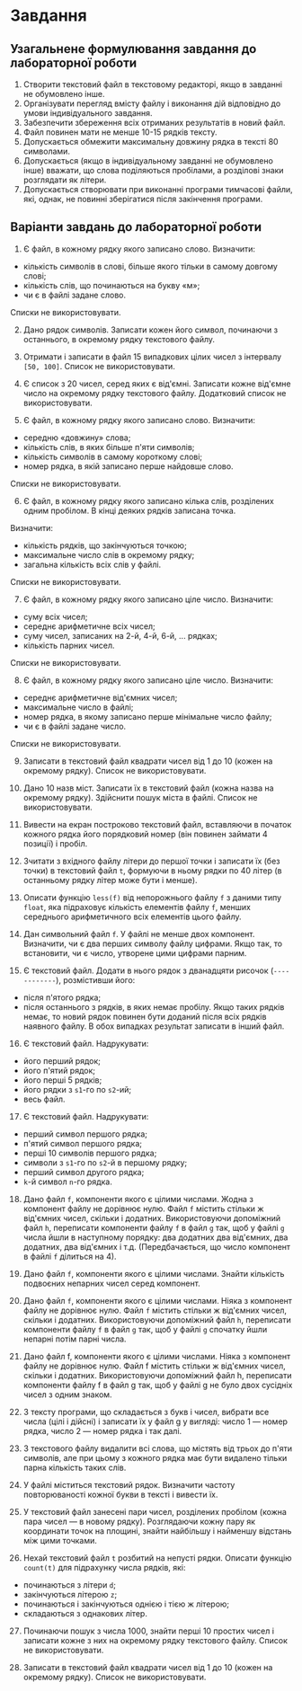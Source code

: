 # Завдання
## Узагальнене формулювання завдання до лабораторної роботи

1. Створити текстовий файл в текстовому редакторі, якщо в завданні не обумовлено інше.
2. Організувати перегляд вмісту файлу і виконання дій відповідно до умови індивідуального завдання.
3. Забезпечити збереження всіх отриманих результатів в новий файл.
4. Файл повинен мати не менше 10-15 рядків тексту.
5. Допускається обмежити максимальну довжину рядка в тексті 80 символами.
6. Допускається (якщо в індивідуальному завданні не обумовлено інше) вважати, що слова поділяються пробілами, а розділові знаки розглядати як літери.
7. Допускається створювати при виконанні програми тимчасові файли, які, однак, не повинні зберігатися після закінчення програми.

## Варіанти завдань до лабораторної роботи

1. Є файл, в кожному рядку якого записано слово.
Визначити:
- кількість символів в слові, більше якого тільки в самому довгому слові;
- кількість слів, що починаються на букву «м»;
- чи є в файлі задане слово.

Списки не використовувати.

2. Дано рядок символів. Записати кожен його символ, починаючи з останнього, в окремому рядку текстового файлу.

3. Отримати і записати в файл 15 випадкових цілих чисел з інтервалу `[50, 100]`. Список не використовувати.

4. Є список з 20 чисел, серед яких є від'ємні. Записати кожне від'ємне число на окремому рядку текстового файлу. Додатковий список не використовувати.

5. Є файл, в кожному рядку якого записано слово.
Визначити:
- середню «довжину» слова;
- кількість слів, в яких більше п'яти символів;
- кількість символів в самому короткому слові;
- номер рядка, в якій записано перше найдовше слово.

Списки не використовувати.

6. Є файл, в кожному рядку якого записано кілька слів, розділених одним пробілом. В кінці деяких рядків записана точка. 

Визначити:
- кількість рядків, що закінчуються точкою;
- максимальне число слів в окремому рядку;
- загальна кількість всіх слів у файлі.

Списки не використовувати.

7. Є файл, в кожному рядку якого записано ціле число. 
Визначити:
- суму всіх чисел;
- середнє арифметичне всіх чисел;
- суму чисел, записаних на 2-й, 4-й, 6-й, ... рядках;
- кількість парних чисел.

Списки не використовувати.

8. Є файл, в кожному рядку якого записано ціле число. 
Визначити:
- середнє арифметичне від'ємних чисел;
- максимальне число в файлі;
- номер рядка, в якому записано перше мінімальне число файлу;
- чи є в файлі задане число.

Списки не використовувати.

9. Записати в текстовий файл квадрати чисел від 1 до 10 (кожен на окремому рядку). Список не використовувати.

10. Дано 10 назв міст. Записати їх в текстовий файл (кожна назва на окремому рядку). Здійснити пошук міста в файлі. Список не використовувати.

11. Вивести на екран построково текстовий файл, вставляючи в початок кожного рядка його порядковий номер (він повинен займати 4 позиції) і пробіл.

12. Зчитати з вхідного файлу літери до першої точки і записати їх (без точки) в текстовий файл `t`, формуючи в ньому рядки по 40 літер (в останньому рядку літер може бути і менше).

13. Описати функцію `less(f)` від непорожнього файлу `f` з даними типу `float`, яка підраховує кількість елементів файлу `f`, менших середнього арифметичного всіх елементів цього файлу.

14. Дан символьний файл `f`. У файлі не менше двох компонент. Визначити, чи є два перших символу файлу цифрами. Якщо так, то встановити, чи є число, утворене цими цифрами парним.

15. Є текстовий файл. Додати в нього рядок з дванадцяти рисочок (`------------`), розмістивши його:
- після п'ятого рядка;
- після останнього з рядків, в яких немає пробілу. Якщо таких рядків немає, то новий рядок повинен бути доданий після всіх рядків наявного файлу. В обох випадках результат записати в інший файл.

16. Є текстовий файл. 
Надрукувати:
- його перший рядок;
- його п'ятий рядок;
- його перші 5 рядків;
- його рядки з `s1`-го по `s2`-ий;
- весь файл.

17. Є текстовий файл. 
Надрукувати:
- перший символ першого рядка;
- п'ятий символ першого рядка;
- перші 10 символів першого рядка;
- символи з `s1`-го по `s2`-й в першому рядку;
- перший символ другого рядка;
- `k`-й символ `n`-го рядка.

18. Дано файл `f`, компоненти якого є цілими числами. Жодна з компонент файлу не дорівнює нулю. Файл `f` містить стільки ж від'ємних чисел, скільки і додатних. Використовуючи допоміжний файл `h`, переписати компоненти файлу `f` в файл `g` так, щоб у файлі `g` числа йшли в наступному порядку: два додатних два від'ємних, два додатних, два від'ємних і т.д. (Передбачається, що число компонент в файлі `f` ділиться на 4).

19. Дано файл `f`, компоненти якого є цілими числами. Знайти кількість подвоєних непарних чисел серед компонент.

20. Дано файл `f`, компоненти якого є цілими числами. Ніяка з компонент файлу не дорівнює нулю. Файл `f` містить стільки ж від'ємних чисел, скільки і додатних. Використовуючи допоміжний файл `h`, переписати компоненти файлу `f` в файл `g` так, щоб у файлі `g` спочатку йшли непарні потім парні числа.

21. Дано файл f, компоненти якого є цілими числами. Ніяка з компонент файлу не дорівнює нулю. Файл f містить стільки ж від'ємних чисел, скільки і додатних. Використовуючи допоміжний файл h, переписати компоненти файлу f в файл g так, щоб у файлі g не було двох сусідніх чисел з одним знаком.

22. З тексту програми, що складається з букв і чисел, вибрати все числа (цілі і дійсні) і записати їх у файл g у вигляді: число 1 — номер рядка, число 2 — номер рядка і так далі.

23. З текстового файлу видалити всі слова, що містять від трьох до п'яти символів, але при цьому з кожного рядка має бути видалено тільки парна кількість таких слів.

24. У файлі міститься текстовий рядок. Визначити частоту повторюваності кожної букви в тексті і вивести їх.

25. У текстовий файл занесені пари чисел, розділених пробілом (кожна пара чисел — в новому рядку). Розглядаючи кожну пару як координати точок на площині, знайти найбільшу і найменшу відстань між цими точками.

26. Нехай текстовий файл `t` розбитий на непусті рядки. Описати функцію `count(t)` для підрахунку числа рядків, які:
- починаються з літери `d`;
- закінчуються літерою `z`;
- починаються і закінчуються однією і тією ж літерою;
- складаються з однакових літер.

27. Починаючи пошук з числа 1000, знайти перші 10 простих чисел і записати кожне з них на окремому рядку текстового файлу. Список не використовувати.

28. Записати в текстовий файл квадрати чисел від 1 до 10 (кожен на окремому рядку). Список не використовувати.

